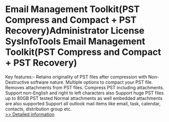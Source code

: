 # Email Management Toolkit(PST Compress and Compact + PST Recovery)Administrator License<br />SysInfoTools Email Management Toolkit(PST Compress and Compact + PST Recovery)
Key features:-
Retains originality of PST files after compression with Non-Destructive software nature.
Multiple options to compact your PST file.
Removes attachments from PST files.
Compress PST including attachments.
Support non-English and right to left characters also
Support huge PST files up to 80GB PST tested
Normal attachments as well embedded attachments are also supported
Support all outlook mail items like email, task, calendar, contacts, distribution group etc.<br />[>> Detailed information](https://secure.shareit.com/shareit/product.html?productid=300726146&affiliateid=200057808)